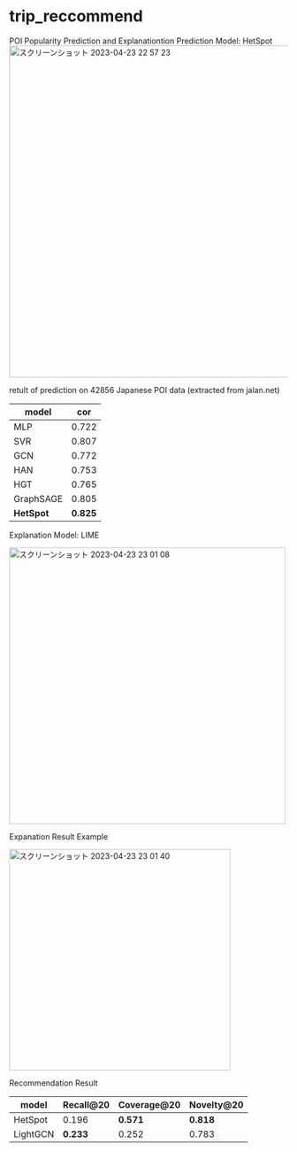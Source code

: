 # trip_reccommend
POI Popularity Prediction and Explanationtion
Prediction Model: HetSpot
<img width="600" alt="スクリーンショット 2023-04-23 22 57 23" src="https://user-images.githubusercontent.com/72190773/233844074-919f0042-3636-4bec-98e2-a13b7ee000e9.png">

retult of prediction on 42856 Japanese POI data (extracted from jalan.net)

| model  | cor |
| ------------- | ------------- |
| MLP | 0.722  |
| SVR  | 0.807 |
| GCN  | 0.772 |
| HAN  | 0.753 |
| HGT  | 0.765 |
| GraphSAGE  | 0.805 |
| **HetSpot**  | **0.825** |

Explanation Model: LIME

<img width="500" alt="スクリーンショット 2023-04-23 23 01 08" src="https://user-images.githubusercontent.com/72190773/233844428-c7b9b998-7c70-4f97-98b1-f99f22f15de7.png">

Expanation Result Example

<img width="400" alt="スクリーンショット 2023-04-23 23 01 40" src="https://user-images.githubusercontent.com/72190773/233844435-e06ac6c6-5a01-4d11-8292-b71298a2f202.png">

Recommendation Result

| model  | Recall@20 | Coverage@20| Novelty@20 | 
| ------------- | ------------- | ------------- | ------------- |
| HetSpot | 0.196  | **0.571** | **0.818** |
| LightGCN  | **0.233** | 0.252 | 0.783 |
